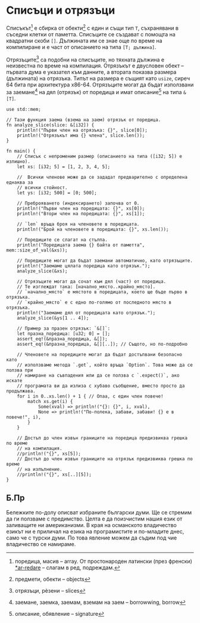 # Списъци и отрязъци

Списъкът[^array] е сбирка от обекти[^objects] с един и същи тип `T`,
съхранявани в съседни клетки от паметта. Списъците се създават с помощта на
квадратни скоби `[]`. Дължината им се знае още по време на компилиране и е част
от описанието на типа `[T; дължина]`.

Отрязъците[^slices] са подобни на списъците, но тяхната дължина е неизвестна
по време на компилация. Отрязъкът е двусловен обект – първата дума е указател
към данните, а втората показва размера (дължината) на отрязъка. Типът на размера
е същият като `usize`, сиреч 64 бита при архитектура x86-64. Отрязъците могат да
бъдат използвани за заемане[^borrow] на дял (отрязък) от поредица и имат
описание[^signature] на типа `&[T]`.

```rust,editable,ignore,mdbook-runnable
use std::mem;

// Тази функция заема (взема на заем) отрязък от поредица.
fn analyze_slice(slice: &[i32]) {
    println!("Първи член на отрязъка: {}", slice[0]);
    println!("Отрязъкът има {} члена", slice.len());
}

fn main() {
    // Списък с непроменим размер (описанието на типа ([i32; 5]) е излишно).
    let xs: [i32; 5] = [1, 2, 3, 4, 5];

    //  Всички членове може да се зададат предварително с определена еднаква за
    // всички стойност.
    let ys: [i32; 500] = [0; 500];

    // Преброяването (индексирането) започва от 0.
    println!("Първи член на поредицата: {}", xs[0]);
    println!("Втори член на поредицата: {}", xs[1]);

    // `len` връща броя на членовете в поредицата.
    println!("Брой на членовете в поредицата: {}", xs.len());

    // Поредиците се слагат на стълпа.
    println!("Поредицата заема {} байта от паметта", mem::size_of_val(&xs));

    // Поредиците могат да бъдат заемани автоматично, като отрязъците.
    println!("Заемаме цялата поредица като отрязък.");
    analyze_slice(&xs);

    // Отрязъците могат да сочат към дял (част) от поредица.
    // Те изглеждат така: [начално_място..крайно_място].
    // `начално_място` е мястото в поредицата, което ще бъде първо в отрязъка.
    // `крайно_място` е с едно по-голямо от последното място в отрязъка.
    println!("Заемаме дял от поредицата като отрязък.");
    analyze_slice(&ys[1 .. 4]);

    // Пример за празен отрязък: `&[]`:
    let празна_поредица: [u32; 0] = [];
    assert_eq!(&празна_поредица, &[]);
    assert_eq!(&празна_поредица, &[][..]); // Същото, но по-подробно

    // Членовете на поредиците могат да бъдат достъпвани безопасно като
    // използваме метода `.get`, който връща `Option`. Това може да се ползва при
    // намиране на съвпадения или да се ползва с `.expect()`, ако искате
    // програмата ви да излиза с хубаво съобщение, вместо просто да продължава.
    for i in 0..xs.len() + 1 { // Опаа, с един член повече!
        match xs.get(i) {
            Some(xval) => println!("{}: {}", i, xval),
            None => println!("По-полека, забави, забави! {} е в повече!", i),
        }
    }

    // Достъп до член извън границите на поредица предизвиква грешка по време
    // на компилация.
    //println!("{}", xs[5]);
    // Достъп до член извън границите на отрязък предизвиква грешка по време
    // на изпълнение.
    //println!("{}", xs[..][5]);
}
```
## Б.Пр

Бележките по-долу описват избраните български думи. Ще се стремим да ги
ползваме с предимство. Целта е да поизчистим нашия език от заливащите ни
американизми. В края на османското владичество езикът ни е приличал на езика на
програмистите и по-младите днес, само че с турски думи. По това явление можем
да съдим под чие владичество се намираме.

[^array]: поредица, масив – array. От простонароден латински (през френски)
  [\*ar-redare](https://www.etymonline.com/search?q=array) – слагам в ред,
  подреждам.

[^objects]: предмети, обекти – objects

[^slices]: отрязъци, рѐзени – slices

[^borrow]: заемане, заемка, заемам, вземам на заем – borrowwing, borrow

[^signature]: описание, обявление – signature
